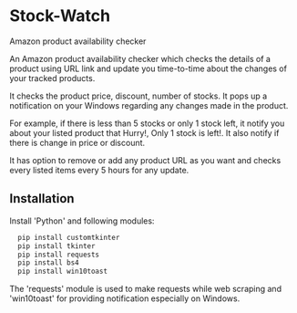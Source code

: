 # Stock-Watch
Amazon product availability checker

An Amazon product availability checker which checks the details of a product using URL link and update you time-to-time about the changes of your tracked products.

It checks the product price, discount, number of stocks. It pops up a notification on your Windows regarding any changes made in the product. 

For example, if there is less than 5 stocks or only 1 stock left, it notify you about your listed product that Hurry!, Only 1 stock is left!. It also notify if there is change in price or discount.

It has option to remove or add any product URL as you want and checks every listed items every 5 hours for any update.


## Installation

Install 'Python' and following modules:

```bash
  pip install customtkinter
  pip install tkinter
  pip install requests
  pip install bs4
  pip install win10toast
```
The 'requests' module is used to make requests while web scraping and 'win10toast' for providing notification especially on Windows.